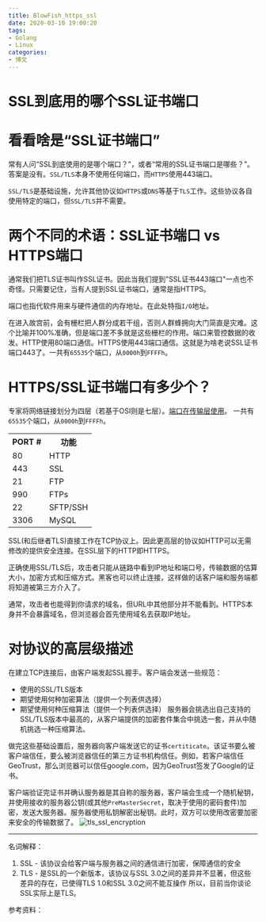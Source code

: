 ```yaml
---
title: BlowFish_https_ssl
date: 2020-03-10 19:00:20
tags: 
- Golang
- Linux
categories: 
- 博文
---
```

# SSL到底用的哪个SSL证书端口
# 看看啥是“SSL证书端口”
常有人问“SSL到底使用的是哪个端口？”，或者“常用的SSL证书端口是哪些？”。答案是没有。`SSL/TLS`本身不使用任何端口，而`HTTPS`使用443端口。

`SSL/TLS`是基础设施，允许其他协议如`HTTPS`或`DNS`等基于`TLS`工作。这些协议各自使用特定的端口，但`SSL/TLS`并不需要。

# 两个不同的术语：SSL证书端口 vs HTTPS端口
通常我们把TLS证书叫作SSL证书。因此当我们提到"SSL证书443端口"一点也不奇怪。只需要记住，当有人提到SSL证书端口，通常是指HTTPS。

端口也指代软件用来与硬件通信的内存地址。在此处特指`I/O`地址。

在进入故宫前，会有栅栏把人群分成若干组，否则人群蜂拥向大门简直是灾难。这个比喻并100%准确，但是端口差不多就是这些栅栏的作用。端口来管控数据的收发。HTTP使用80端口通信。HTTPS使用443端口通信。这就是为啥老说SSL证书端口443了。一共有`65535`个端口，从`0000h`到`FFFFh`。



# HTTPS/SSL证书端口有多少个？
专家将网络链接划分为四层（若基于OSI则是七层）。[端口在传输层使用](/2020/02/27/网络-tcp-udp/#TCP-UDP工作在传输层)。
一共有`65535`个端口，从`0000h`到`FFFFh`。


<table><tr><th>PORT #</th><th>功能</th></tr><tr><td>80</td><td>HTTP</td></tr><tr><td>443</td><td>SSL</td></tr><tr><td>21</td><td>FTP</td></tr><tr><td>990</td><td>FTPs</td></tr><tr><td>22</td><td>SFTP/SSH</td></tr><tr><td>3306</td><td>MySQL</td></tr></table>

SSL(和后继者TLS)直接工作在TCP协议上。因此更高层的协议如HTTP可以无需修改的提供安全连接。在SSL层下的HTTP即HTTPS。

正确使用SSL/TLS后，攻击者只能从链路中看到IP地址和端口号，传输数据的估算大小，加密方式和压缩方式。黑客也可以终止连接，这样做的话客户端和服务端都将知道被第三方介入了。

通常，攻击者也能得到你请求的域名，但URL中其他部分并不能看到。HTTPS本身并不会暴露域名，但浏览器会首先使用域名去获取IP地址。

# 对协议的高层级描述
在建立TCP连接后，由客户端发起SSL握手。客户端会发送一些规范：
- 使用的SSL/TLS版本
- 期望使用何种加密算法（提供一个列表供选择）
- 期望使用何种压缩算法（提供一个列表供选择）
服务器会挑选出自己支持的SSL/TLS版本中最高的，从客户端提供的加密套件集合中挑选一套，并从中随机挑选一种压缩算法。

做完这些基础设置后，服务器向客户端发送它的证书`certiticate`。该证书要么被客户端信任，要么被浏览器信任的第三方证书机构信任。例如，若客户端信任GeoTrust，那么浏览器可以信任google.com，因为GeoTrust签发了Google的证书。

客户端验证完证书并确认服务器是其自称的服务器，客户端会生成一个随机秘钥，并使用接收的服务器公钥(或其他`PreMasterSecret`，取决于使用的密码套件)加密，发送大服务器。服务器使用私钥解密出秘钥。此时，双方可以使用改密要加密来安全的传输数据了。
![tls_ssl_encryption](/images/linux/tls_ssl_encryption.png)

---
名词解释：
1. SSL - 该协议会给客户端与服务器之间的通信进行加密，保障通信的安全
2. TLS - 是SSL的一个新版本，该协议与SSL 3.0之间的差异并不显著，但这些差异的存在，已使得TLS 1.0和SSL 3.0之间不能互操作
所以，目前当你谈论SSL实际上是TLS。

参考资料：
